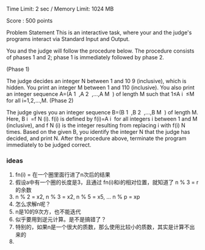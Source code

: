 Time Limit: 2 sec / Memory Limit: 1024 MB

Score : 
500 points

Problem Statement
This is an interactive task, where your and the judge's programs interact via Standard Input and Output.

You and the judge will follow the procedure below. The procedure consists of phases 
1 and 
2; phase 
1 is immediately followed by phase 
2.

(Phase 
1)

The judge decides an integer 
N between 
1 and 
10 
9
  (inclusive), which is hidden.
You print an integer 
M between 
1 and 
110 (inclusive).
You also print an integer sequence 
A=(A 
1
​
 ,A 
2
​
 ,…,A 
M
​
 ) of length 
M such that 
1≤A 
i
​
 ≤M for all 
i=1,2,…,M.
(Phase 
2)

The judge gives you an integer sequence 
B=(B 
1
​
 ,B 
2
​
 ,…,B 
M
​
 ) of length 
M. Here, 
B 
i
​
 =f 
N
 (i). 
f(i) is defined by 
f(i)=A 
i
​
  for all integers 
i between 
1 and 
M (inclusive), and 
f 
N
 (i) is the integer resulting from replacing 
i with 
f(i) 
N times.
Based on the given 
B, you identify the integer 
N that the judge has decided, and print 
N.
After the procedure above, terminate the program immediately to be judged correct.

### ideas
1. fn(i) = 在一个圈里面行进了n次后的结果
2. 假设a中有一个圈的长度是3，且通过 fn(i)和i的相对位置，就知道了 n % 3 = r 的余数
3. n % 2 = x2, n % 3 = x2, n % 5 = x5, ... n % p = xp
4. 怎么求解n呢？
5. n是10的9次方，也不能迭代
6. 似乎要用到逆元计算。是不是搞错了？
7. 特别的，如果n是一个很大的质数，那么使用比较小的质数，其实是计算不出来的
8. 
